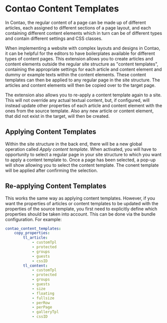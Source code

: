 Contao Content Templates
========================

In Contao, the regular content of a page can be made up of different articles, each assigned to different sections of a page layout, and each containing different content elements which in turn can be of different types and contain different settings and CSS classes.

When implementing a website with complex layouts and designs in Contao, it can be helpful for the editors to have boilerplates available for different types of content pages. This extension allows you to create articles and content elements outside the regular site structure as "content templates", containing the appropriate settings for each article and content element and dummy or example texts within the content elements. These content templates can then be applied to any regular page in the site structure. The articles and content elements will then be copied over to the target page.

The extension also allows you to re-apply a content template again to a site. This will not override any actual textual content, but, if configured, will instead update other properties of each article and content element with the ones from the source template. Also any new article or content element, that did not exist in the target, will then be created.

## Applying Content Templates

Within the site structure in the back end, there will be a new global operation called _Apply content template_. When activated, you will have to opportunity to select a regular page in your site structure to which you want to apply a content template to. Once a page has been selected, a pop-up will show allowing you to select the content template. The conent template will be applied after confirming the selection.

## Re-applying Content Templates

This works the same way as applying content templates. However, if you want the properties of articles or content templates to be updated with the properties of the source template, you first need to explicitly define which properties should be taken into account. This can be done via the bundle configuration. For example:

```yaml
contao_content_templates:
    copy_properties:
        tl_article:
            - customTpl
            - protected
            - groups
            - guests
            - cssID
        tl_content:
            - customTpl
            - protected
            - groups
            - guests
            - size
            - floating
            - fullsize
            - perRow
            - perPage
            - galleryTpl
            - cssID
```
